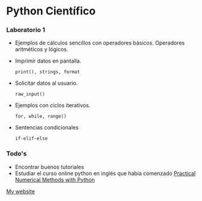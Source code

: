 # Python Científico


### Laboratorio 1
* Ejemplos de cálculos sencillos con operadores básicos. Operadores aritméticos y lógicos.
* Imprimir datos en pantalla.

    ```
    print(), strings, format
    ```

* Solicitar datos al usuario.
 
    ```
    raw_input()
    ```

* Ejemplos con ciclos iterativos.

    ```
    for, while, range()
    ```
  
* Sentencias condicionales

    ```
    if-elif-else
    ```


### Todo's
* Encontrar buenos tutoriales
* Estudiar el curso online python en inglés que había comenzado [Practical Numerical Methods with Python](http://openedx.seas.gwu.edu/courses/GW/MAE6286/2014_fall/about)


[My website](http://www.udec.cl/~ramirorebolledo)
